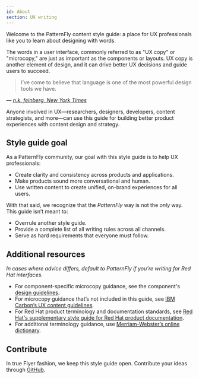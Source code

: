 ```yaml
---
id: About
section: UX writing
---
```


Welcome to the PatternFly content style guide: a place for UX professionals like you to learn about designing with words.

The words in a user interface, commonly referred to as "UX copy" or "microcopy," are just as important as the components or layouts. UX copy is another element of design, and it can drive better UX decisions and guide users to succeed.

> I’ve come to believe that language is one of the most powerful design tools we have.

*— [n.k. feinberg, New York Times](https://open.nytimes.com/to-design-better-products-consider-the-language-f17b923f8bae)*

Anyone involved in UX—researchers, designers, developers, content strategists, and more—can use this guide for building better product experiences with content design and strategy.

## Style guide goal
As a PatternFly community, our goal with this style guide is to help UX professionals:
- Create clarity and consistency across products and applications.
- Make products sound more conversational and human.
- Use written content to create unified, on-brand experiences for all users.

With that said, we recognize that the *PatternFly* way is not the *only* way. This guide isn’t meant to:
- Overrule another style guide.
- Provide a complete list of all writing rules across all channels.
- Serve as hard requirements that everyone must follow. 

## Additional resources 
_In cases where advice differs, default to PatternFly if you’re writing for Red Hat interfaces._

- For component-specific microcopy guidance, see the component's [design guidelines](/components/about-modal/design-guidelines).
- For microcopy guidance that’s not included in this guide, see [IBM Carbon’s UX content guidelines](https://www.carbondesignsystem.com/guidelines/content/overview). 
- For Red Hat product terminology and documentation standards, see [Red Hat's supplementary style guide for Red Hat product documentation](https://redhat-documentation.github.io/supplementary-style-guide/#introduction).
- For additional terminology guidance, use [Merriam-Webster’s online dictionary](https://www.merriam-webster.com/). 

## Contribute
In true Flyer fashion, we keep this style guide open. Contribute your ideas through [GitHub](https://github.com/patternfly/patternfly-org/pulls).
